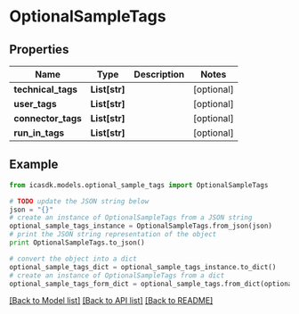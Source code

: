 # OptionalSampleTags


## Properties
Name | Type | Description | Notes
------------ | ------------- | ------------- | -------------
**technical_tags** | **List[str]** |  | [optional] 
**user_tags** | **List[str]** |  | [optional] 
**connector_tags** | **List[str]** |  | [optional] 
**run_in_tags** | **List[str]** |  | [optional] 

## Example

```python
from icasdk.models.optional_sample_tags import OptionalSampleTags

# TODO update the JSON string below
json = "{}"
# create an instance of OptionalSampleTags from a JSON string
optional_sample_tags_instance = OptionalSampleTags.from_json(json)
# print the JSON string representation of the object
print OptionalSampleTags.to_json()

# convert the object into a dict
optional_sample_tags_dict = optional_sample_tags_instance.to_dict()
# create an instance of OptionalSampleTags from a dict
optional_sample_tags_form_dict = optional_sample_tags.from_dict(optional_sample_tags_dict)
```
[[Back to Model list]](../README.md#documentation-for-models) [[Back to API list]](../README.md#documentation-for-api-endpoints) [[Back to README]](../README.md)


